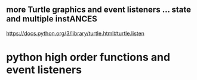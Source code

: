 ## more Turtle graphics and event listeners ... state and multiple instANCES

https://docs.python.org/3/library/turtle.html#turtle.listen

# python high order functions and event listeners

